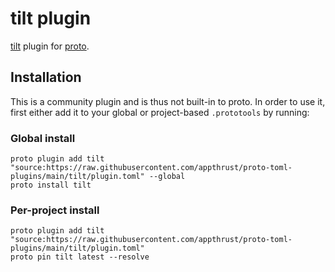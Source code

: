 # tilt plugin

[tilt](https://github.com/tilt-dev/tilt) plugin for [proto](https://github.com/moonrepo/proto).

## Installation

This is a community plugin and is thus not built-in to proto. In order to use it, first either add it to your global or project-based `.prototools` by running:

### Global install

```shell
proto plugin add tilt "source:https://raw.githubusercontent.com/appthrust/proto-toml-plugins/main/tilt/plugin.toml" --global
proto install tilt
```

### Per-project install

```shell
proto plugin add tilt "source:https://raw.githubusercontent.com/appthrust/proto-toml-plugins/main/tilt/plugin.toml"
proto pin tilt latest --resolve
```
